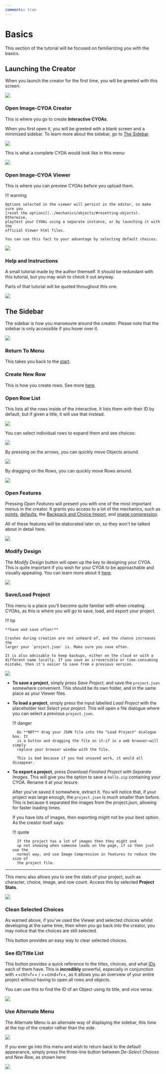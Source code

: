 ```yaml
---
comments: true
---
```


# Basics
This section of the tutorial will be focused on familiarizing you with the
basics.

## Launching the Creator
When you launch the creator for the first time, you will be greeted with this
screen:

![](../images/0a_start.png)

### Open Image-CYOA Creator
This is where you go to create **Interactive CYOAs**.

When you first open it, you will be greeted with a blank screen and a minimized
sidebar. To learn more about the sidebar, go to [The Sidebar](#the-sidebar).

![](../images/0b_creator.png)

This is what a complete CYOA would look like in this menu:

![](../images/0c_full_creator.png)

### Open Image-CYOA Viewer
This is where you can preview CYOAs before you upload them.

!!! warning

    Options selected in the viewer will persist in the editor, so make sure you
    [reset the options](../mechanics/objects/#resetting-objects). Otherwise,
    playtest your CYOAs using a separate instance, or by launching it with the
    official Viewer html files.

    You can use this fact to your advantage by selecting default choices.

![](../images/0d_viewer.png)

### Help and Instructions
A small tutorial made by the author themself. It should be redundant with this
tutorial, but you may wish to check it out anyway.

Parts of that tutorial will be quoted throughout this one.

![](../images/0e_help_and_instructions.gif)

## The Sidebar
The sidebar is how you manoeuvre around the creator. Please note that the
sidebar is only accessible if you hover over it.

![](../images/0g_sidebar_full.png)

### Return To Menu
This takes you back to the [start][2].

### Create New Row
This is how you create rows. See more [here][1].

### Open Row List
This lists all the rows inside of the interactive. It lists them with their ID
by default, but if given a title, it will use that instead.

![](../images/0h_row_list.png)

You can select individual rows to expand them and see choices:

![](../images/0ia_row_list_expanded.png)

By pressing on the arrows, you can quickly move Objects around.

![](../images/0ib_row_list_sort.gif)

By dragging on the Rows, you can quickly move Rows around.

![](../images/0ic_row_list_sort2.gif)

### Open Features
Pressing _Open Features_ will present you with one of the most important menus
in the creator. It grants you access to a lot of the mechanics, such as
[points], [defaults], the [Backpack and Choice Import], and [image
compression].

All of these features will be elaborated later on, so they won't be talked
about in detail here.

![](../images/0j_features.png)

### Modify Design
The _Modify Design_ button will open up the key to designing your CYOA. This is
quite important if you wish for your CYOA to be approachable and visually
appealing. You can learn more about it [here](../styling/).

![](../images/0k_modify_design.png)

### Save/Load Project
This menu is a place you'll become quite familiar with when creating CYOAs, as
this is where you will go to save, load, and export your project.

!!! tip

    **Save and save often!**

    Crashes during creation are not unheard of, and the chance increases the
    larger your `project.json` is. Make sure you save often.
    
    It is also advisable to keep backups, either on the cloud or with a
    different name locally. If you save an irreversible or time-consuming
    mistake, then it's easier to save from a previous version.

![](../images/0la_save_load.png)

* **To save a project**, simply press _Save Project_, and save the
`project.json` somewhere convenient. This should be its own folder, and in the
same place as your Viewer files.
* **To load a project**, simply press the input labelled _Load Project_ with
the placeholder text _Select your project_. This will open a file dialogue
where you can select a previous `project.json`.

    !!! danger

        Do **NOT** drag your JSON file into the "Load Project" dialogue box. It
        is a button and dragging the file on it—if in a web browser—will simply
        replace your browser window with the file.

        This is bad because if you had unsaved work, it would all disappear.

* **To export a project**, press _Download Finished Project with Separate
Images_. This will give you the option to save a `hello.zip` containing your
CYOA. Rename it at your leisure.

    After you've saved it somewhere, extract it. You will notice that, if your
    project was large enough, the `project.json` is much smaller than before.
    This is because it separated the images from the project.json, allowing for
    faster loading times.

    If you have lots of images, then exporting might not be your best option.
    As the creator itself says:

    !!! quote

        If the project has a lot of images then they might end
        up not showing when someone loads on the page, if so then just use the
        normal way, and use Image Compression in features to reduce the size of
        the project file.

---

This menu also allows you to see the stats of your project, such as character,
choice, image, and row count. Access this by selected **Project Stats**.

![](../images/0lb_stats.png)

### Clean Selected Choices
As warned above, if you've used the Viewer and selected choices whilst
developing at the same time, then when you go back into the creator, you may
notice that the choices are still selected.

This button provides an easy way to clear selected choices.

### See ID/Title List
This button provides a quick reference to the titles, choices, and what [IDs]
each of them have. This is **incredibly** powerful, especially in conjunction
with ++ctrl+f++ / ++cmd+f++, as it allows you an overview of your entire
project without having to open all rows and objects.

You can use this to find the ID of an Object using its title, and vice versa.

![](../images/0m_id_title_list.png)

### Use Alternate Menu
The Alternate Menu is an alternate way of displaying the sidebar, this time at
the top of the creator rather than the side.

![](../images/0na_alternate_menu.png)

If you ever go into this menu and wish to return back to the default
appearance, simply press the three-line button between _De-Select Choices_ and
_New Row_, as shown here:

![](../images/0nb_alternate_menu_close.png)

<!-- URLs -->
[1]: ../mechanics/rows/#creating-rows
[2]: ./#launching-the-creator
[points]: ../mechanics/points-and-scores/
[defaults]: ../mechanics/defaults/
[Backpack and Choice Import]: ../mechanics/backpack-and-choice-import/
[image compression]: ../mechanics/images/#image-compression
[IDs]: ../mechanics/ids-and-requirements/